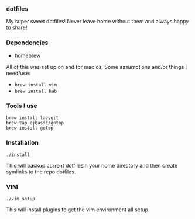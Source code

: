 ### dotfiles
My super sweet dotfiles!  Never leave home without them and always happy to share!

### Dependencies
- homebrew

All of this was set up on and for mac os.  Some assumptions and/or things I need/use:
- `brew install vim`
- `brew install hub`

### Tools I use
```
brew install lazygit
brew tap cjbassi/gotop
brew install gotop
```

### Installation
`./install`

This will backup current dotfilesin your home directory and then create symlinks to the repo dotfiles.

### VIM
`./vim_setup`

This will install plugins to get the vim environment all setup.
